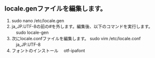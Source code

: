 ## locale.genファイルを編集します。

1. sudo nano /etc/locale.gen
2. ja_JP.UTF-8の前の#を外します。編集後、以下のコマンドを実行します。
　sudo locale-gen
3. 次にlocale.confファイルを編集します。
  sudo vim /etc/locale.conf
　ja_JP.UTF-8
4. フォントのインストール
　otf-ipafont
